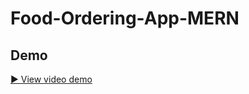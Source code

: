 # Food-Ordering-App-MERN

## Demo
[▶ View video demo](https://drive.google.com/file/d/1y9anr_7fVWWuz-6J5QEm47KBEgifBoNP/view?usp=sharing)

